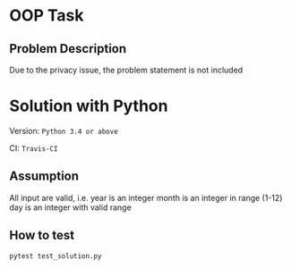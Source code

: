# OOP Task

## Problem Description

Due to the privacy issue, the problem statement is not included

 # Solution with Python
Version: 
```Python 3.4 or above```

CI: 
```Travis-CI```

## Assumption
All input are valid, 
i.e. 
year is an integer
month is an integer in range (1-12)
day is an integer with valid range

## How to test
```pytest test_solution.py```

